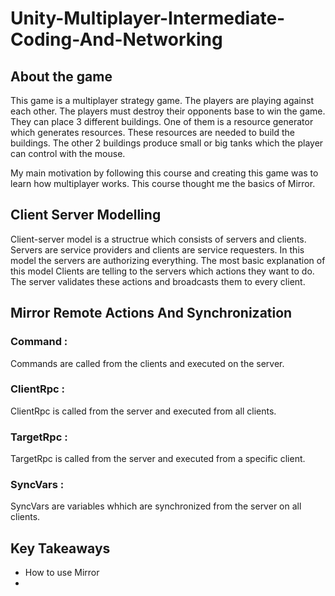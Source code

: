 # Unity-Multiplayer-Intermediate-Coding-And-Networking

## About the game
This game is a multiplayer strategy game. The players are playing against each other. The players must destroy their opponents base to win the game. They can place 3 different buildings. One of them is a resource generator which generates resources. These resources are needed to build the buildings. The other 2 buildings produce small or big tanks which the player can control with the mouse. 

My main motivation by following this course and creating this game was to learn how multiplayer works. This course thought me the basics of Mirror.

## Client Server Modelling
Client-server model is a structrue which consists of servers and clients. Servers are service providers and clients are service requesters. In this model the servers are authorizing everything. The most basic explanation of this model  Clients are telling to the servers which actions they want to do. The server validates these actions and broadcasts them to every client.

## Mirror Remote Actions And Synchronization

### Command : 
Commands are called from the clients and executed on the server.
### ClientRpc :
ClientRpc is called from the server and executed from all clients.
### TargetRpc :
TargetRpc is called from the server and executed from a specific client.
### SyncVars :
SyncVars are variables whhich are synchronized from the server on all clients.


## Key Takeaways
- How to use Mirror
- 
